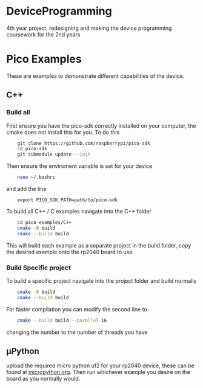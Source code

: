 # DeviceProgramming
4th year project, redesigning and making the device programming coursework for the 2nd years


# Pico Examples
These are examples to demonstrate different capabilities of the device.

## C++
### Build all
First ensure you have the pico-sdk correctly installed on your computer, the cmake does not install this for you. To do this
```sh
    git clone https://github.com/raspberrypi/pico-sdk
    cd pico-sdk
    git submodule update --init
```

Then ensure the enviroment variable is set for your device
```sh
    nano ~/.bashrc
```
and add the line
```
    export PICO_SDK_PATH=path/to/pico-sdk
```

To build all C++ / C examples navigate into the C++ folder

```sh
    cd pico-examples/C++
    cmake -B build
    cmake --build build
```

This will build each example as a separate project in the build folder, copy the desired
example onto the rp2040 board to use.

### Build Specific project
To build a specific project navigate into the project folder and build normally

```sh
    cmake -B build
    cmake --build build
```

For faster compilation you can modify the second line to 
``` sh
    cmake --build build --parallel 16
```
changing the number to the number of threads you have

## μPython
upload the required micro python uf2 for your rp2040 device, these can be found at [micropython.org](https://micropython.org/download/). Then run whichever example you desire on the board as you normally would.

